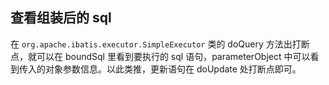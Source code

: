 
## 查看组装后的 sql

在 `org.apache.ibatis.executor.SimpleExecutor` 类的 doQuery 方法出打断点，就可以在 boundSql 里看到要执行的 sql 语句，parameterObject 中可以看到传入的对象参数信息。以此类推，更新语句在 doUpdate 处打断点即可。
